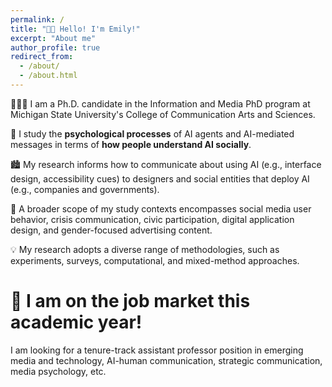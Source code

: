 ```yaml
---
permalink: /
title: "👋🏼 Hello! I'm Emily!"
excerpt: "About me"
author_profile: true
redirect_from: 
  - /about/
  - /about.html
---
```




 👩🏻‍💻 I am a Ph.D. candidate in the Information and Media PhD program at Michigan State University's College of Communication Arts and Sciences. 
 
 🤖 I study the **psychological processes** of AI agents and AI-mediated messages in terms of **how people understand AI socially**. 
 
 🏙️ My research informs how to communicate about using AI (e.g., interface design, accessibility cues) to designers and social entities that deploy AI (e.g., companies and governments). 
 
 📱 A broader scope of my study contexts encompasses social media user behavior, crisis communication, civic participation, digital application design, and gender-focused advertising content. 
 
 💡 My research adopts a diverse range of methodologies, such as experiments, surveys, computational, and mixed-method approaches. 

# 💼 I am on the job market this academic year!
I am looking for a tenure-track assistant professor position in emerging media and technology, AI-human communication, strategic communication, media psychology, etc. 

